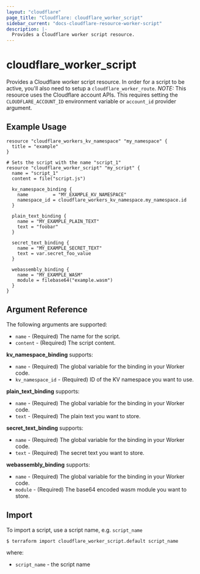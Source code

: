 ```yaml
---
layout: "cloudflare"
page_title: "Cloudflare: cloudflare_worker_script"
sidebar_current: "docs-cloudflare-resource-worker-script"
description: |-
  Provides a Cloudflare worker script resource.
---
```


# cloudflare_worker_script

Provides a Cloudflare worker script resource. In order for a script to be active, you'll also need to setup a `cloudflare_worker_route`. *NOTE:*  This resource uses the Cloudflare account APIs. This requires setting the `CLOUDFLARE_ACCOUNT_ID` environment variable or `account_id` provider argument.

## Example Usage

```hcl
resource "cloudflare_workers_kv_namespace" "my_namespace" {
  title = "example"
}

# Sets the script with the name "script_1"
resource "cloudflare_worker_script" "my_script" {
  name = "script_1"
  content = file("script.js")

  kv_namespace_binding {
    name         = "MY_EXAMPLE_KV_NAMESPACE"
    namespace_id = cloudflare_workers_kv_namespace.my_namespace.id
  }

  plain_text_binding {
    name = "MY_EXAMPLE_PLAIN_TEXT"
    text = "foobar"
  }

  secret_text_binding {
    name = "MY_EXAMPLE_SECRET_TEXT"
    text = var.secret_foo_value
  }

  webassembly_binding {
    name = "MY_EXAMPLE_WASM"
    module = filebase64("example.wasm")
  }
}
```

## Argument Reference

The following arguments are supported:

* `name` - (Required) The name for the script.
* `content` - (Required) The script content.

**kv_namespace_binding** supports:

* `name` - (Required) The global variable for the binding in your Worker code.
* `kv_namespace_id` - (Required) ID of the KV namespace you want to use.

**plain_text_binding** supports:

* `name` - (Required) The global variable for the binding in your Worker code.
* `text` - (Required) The plain text you want to store.

**secret_text_binding** supports:

* `name` - (Required) The global variable for the binding in your Worker code.
* `text` - (Required) The secret text you want to store.

**webassembly_binding** supports:

* `name` - (Required) The global variable for the binding in your Worker code.
* `module` - (Required) The base64 encoded wasm module you want to store.

## Import

To import a script, use a script name, e.g. `script_name`

```
$ terraform import cloudflare_worker_script.default script_name
```

where:

* `script_name` - the script name
